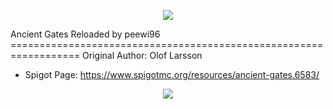 <p align="center">
<img src="http://cdn.elliotcraft.net/styles/minecraft/xenforo/logo.png" />
</p>
Ancient Gates Reloaded by peewi96
==================================================================
Original Author: Olof Larsson

- Spigot Page: https://www.spigotmc.org/resources/ancient-gates.6583/

<p align="center">
<img src="http://api.mcstats.org/signature/AncientGates.png" />
</p>